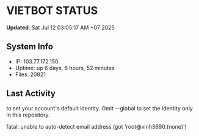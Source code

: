 # VIETBOT STATUS
**Updated**: Sat Jul 12 03:05:17 AM +07 2025

## System Info
- IP: 103.77.172.150
- Uptime: up 6 days, 6 hours, 52 minutes
- Files: 20821

## Last Activity

to set your account's default identity.
Omit --global to set the identity only in this repository.

fatal: unable to auto-detect email address (got 'root@vinh3690.(none)')
